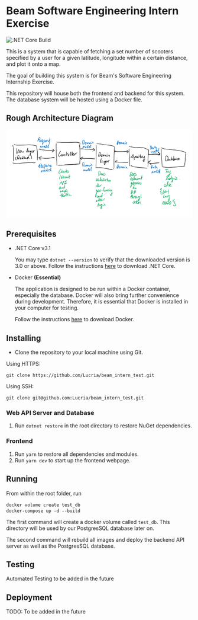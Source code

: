 # Beam Software Engineering Intern Exercise
![.NET Core Build](https://github.com/Lucria/beam_intern_test/workflows/.NET%20Core%20Build/badge.svg)

This is a system that is capable of fetching a set number of 
scooters specified by a user for a given latitude, longitude within 
a certain distance, and plot it onto a map. 

The goal of building this system is for Beam's Software Engineering Internship
Exercise. 

This repository will house both the frontend and backend for this system.
The database system will be hosted using a Docker file.

## Rough Architecture Diagram
![Architecture Diagram](Rough%20Architecture%20Diagram.png) 

## Prerequisites
* .NET Core v3.1

    You may type `dotnet --version` to verify that the downloaded version is 3.0 or above. 
    Follow the instructions [here](https://dotnet.microsoft.com/download) to download .NET Core.

* Docker **(Essential)**

    The application is designed to be run within a Docker container, especially the database.
Docker will also bring further convenience during development. Therefore, it is essential that
Docker is installed in your computer for testing.

    Follow the instructions [here](https://www.docker.com/products/docker-desktop) to download Docker.

## Installing

* Clone the repository to your local machine using Git.  

Using HTTPS:
```
git clone https://github.com/Lucria/beam_intern_test.git
```

Using SSH:

```
git clone git@github.com:Lucria/beam_intern_test.git
```

### Web API Server and Database
1) Run `dotnet restore` in the root directory to restore NuGet dependencies.

### Frontend
1) Run `yarn` to restore all dependencies and modules.
2) Run `yarn dev` to start up the frontend webpage. 

## Running
From within the root folder, run 
```
docker volume create test_db
docker-compose up -d --build
```
The first command will create a docker volume called `test_db`. This directory will
be used by our PostgresSQL database later on.

The second command will rebuild all images 
and deploy the backend API server as well as the PostgresSQL
database.

## Testing

Automated Testing to be added in the future

## Deployment

TODO: To be added in the future
